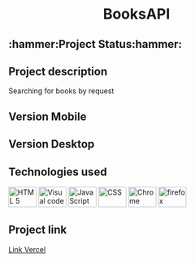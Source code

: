 <h1 align="center">BooksAPI </h1>

<h2>:hammer:Project Status:hammer:</h2>

<h2>Project description</h2>
<p>Searching for books by request</p>
<h2 >Version Mobile</h2>

<h2>Version Desktop</h2>

<h2>Technologies used</h2>
<div>
<img src="https://cdn.jsdelivr.net/gh/devicons/devicon/icons/html5/html5-plain-wordmark.svg" height="40" width="55" title="HTML 5" />
<img src="https://cdn.jsdelivr.net/gh/devicons/devicon/icons/visualstudio/visualstudio-plain.svg" height="40" width="55" title="Visual code"  />
<img src="https://cdn.jsdelivr.net/gh/devicons/devicon/icons/javascript/javascript-plain.svg" height="40" width="55" title="JavaScript"/>
<img src="https://cdn.jsdelivr.net/gh/devicons/devicon/icons/css3/css3-plain-wordmark.svg" height="40" width="55" title="CSS" /> 
<img src="https://cdn.jsdelivr.net/gh/devicons/devicon/icons/chrome/chrome-original-wordmark.svg" height="40" width="55" title="Chrome"  />
<img src="https://cdn.jsdelivr.net/gh/devicons/devicon/icons/firefox/firefox-original.svg" height="40" width="55" title="firefox" />  </div>


<h2> Project link </h2>
<a href="https://books-api-ruby.vercel.app/">Link Vercel</a>
